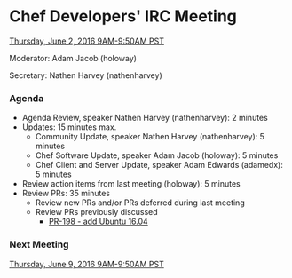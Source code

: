 # Chef Developers' IRC Meeting

[Thursday, June 2, 2016 9AM-9:50AM PST](http://everytimezone.com/#2016-6-2,240,cn3)

Moderator:  Adam Jacob (holoway)

Secretary:  Nathen Harvey (nathenharvey)

### Agenda
* Agenda Review, speaker Nathen Harvey (nathenharvey): 2 minutes
* Updates: 15 minutes max.
  * Community Update, speaker Nathen Harvey (nathenharvey): 5 minutes
  * Chef Software Update, speaker Adam Jacob (holoway): 5 minutes
  * Chef Client and Server Update, speaker Adam Edwards (adamedx): 5 minutes
* Review action items from last meeting (holoway): 5 minutes
* Review PRs:  35 minutes
  * Review new PRs and/or PRs deferred during last meeting
  * Review PRs previously discussed
    * [PR-198 - add Ubuntu 16.04](https://github.com/chef/chef-rfc/pull/198)

### Next Meeting

[Thursday, June 9, 2016 9AM-9:50AM PST](http://everytimezone.com/#2016-6-9,240,cn3)
